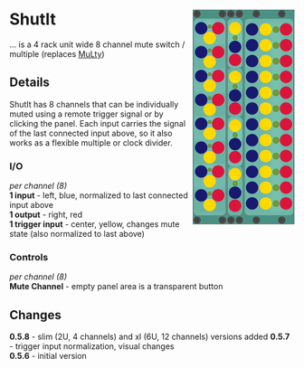 # ShutIt <img align="right" src="images/shutters_100.png">
... is a 4 rack unit wide 8 channel mute switch / multiple (replaces [MuLty](multy.md))  

## Details
ShutIt has 8 channels that can be individually muted using a remote trigger signal or by clicking the panel.
Each input carries the signal of the last connected input above, so it also works as a flexible multiple or clock divider.

### I/O
_per channel (8)_  
__1 input__ - left, blue, normalized to last connected input above  
__1 output__ - right, red  
__1 trigger input__ - center, yellow, changes mute state (also normalized to last above)  

### Controls
_per channel (8)_  
__Mute Channel__ - empty panel area is a transparent button

## Changes
__0.5.8__ - slim (2U, 4 channels) and xl (6U, 12 channels) versions added
__0.5.7__ - trigger input normalization, visual changes  
__0.5.6__ - initial version
